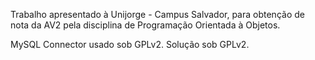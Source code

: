 Trabalho apresentado à Unijorge - Campus Salvador, para obtenção de nota da AV2 pela disciplina de Programação Orientada à Objetos. 

MySQL Connector usado sob GPLv2.
Solução sob GPLv2.
